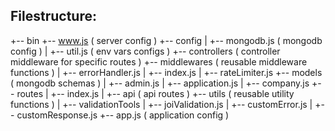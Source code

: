 ## Filestructure: 

+-- bin
    +-- www.js ( server config )
+-- config
|   +-- mongodb.js ( mongodb config )
|   +-- util.js ( env vars configs )
+-- controllers ( controller middleware for specific routes )
+-- middlewares ( reusable middleware functions )
|   +-- errorHandler.js
|   +-- index.js
|   +-- rateLimiter.js
+-- models ( mongodb schemas )
|   +-- admin.js
|   +-- application.js
|   +-- company.js
+-- routes
|   +-- index.js
|   +-- api ( api routes )
+-- utils ( reusable utility functions )
|   +-- validationTools
|       +-- joiValidation.js
|   +-- customError.js
|   +-- customResponse.js
+-- app.js ( application config )
